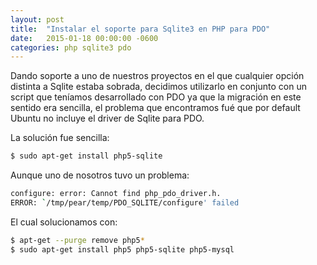 ```yaml
---
layout: post
title:  "Instalar el soporte para Sqlite3 en PHP para PDO"
date:   2015-01-18 00:00:00 -0600
categories: php sqlite3 pdo
---
```

Dando soporte a uno de nuestros proyectos en el que cualquier opción distinta a Sqlite estaba sobrada, decidimos utilizarlo en conjunto con un script que teníamos desarrollado con PDO ya que la migración en este sentido era sencilla, el problema que encontramos fué que por default Ubuntu no incluye el driver de Sqlite para PDO.

La solución fue sencilla:
```bash
$ sudo apt-get install php5-sqlite
```
Aunque uno de nosotros tuvo un problema:
```bash
configure: error: Cannot find php_pdo_driver.h.
ERROR: `/tmp/pear/temp/PDO_SQLITE/configure' failed
```
El cual solucionamos con:
```bash
$ apt-get --purge remove php5*
$ sudo apt-get install php5 php5-sqlite php5-mysql
```